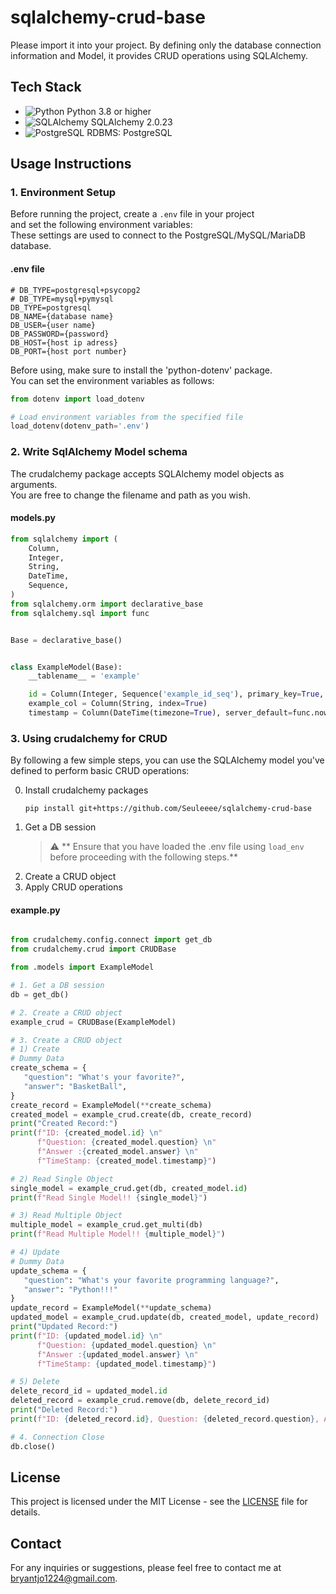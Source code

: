 # sqlalchemy-crud-base
Please import it into your project. By defining only the database connection information and Model, it provides CRUD operations using SQLAlchemy.

## Tech Stack

- ![Python](https://img.shields.io/badge/python-3.8+-blue.svg) Python 3.8 or higher
- ![SQLAlchemy](https://img.shields.io/badge/SQLAlchemy-2.0.23-green.svg) SQLAlchemy 2.0.23
- ![PostgreSQL](https://img.shields.io/badge/RDBMS-PostgreSQL-blue.svg) RDBMS: PostgreSQL

## Usage Instructions

### 1. Environment Setup

Before running the project, create a `.env` file in your project  
and set the following environment variables:  
These settings are used to connect to the PostgreSQL/MySQL/MariaDB database.

#### .env file
```
# DB_TYPE=postgresql+psycopg2
# DB_TYPE=mysql+pymysql
DB_TYPE=postgresql
DB_NAME={database name}
DB_USER={user name}
DB_PASSWORD={password}
DB_HOST={host ip adress}
DB_PORT={host port number}
```


Before using, make sure to install the 'python-dotenv' package.  
You can set the environment variables as follows:

```python
from dotenv import load_dotenv

# Load environment variables from the specified file
load_dotenv(dotenv_path='.env')
```

### 2. Write SqlAlchemy Model schema
The crudalchemy package accepts SQLAlchemy model objects as arguments.  
You are free to change the filename and path as you wish.
#### models.py

```python
from sqlalchemy import (
    Column,
    Integer,
    String,
    DateTime,
    Sequence,
)
from sqlalchemy.orm import declarative_base
from sqlalchemy.sql import func


Base = declarative_base()


class ExampleModel(Base):
    __tablename__ = 'example'

    id = Column(Integer, Sequence('example_id_seq'), primary_key=True, index=True)
    example_col = Column(String, index=True)
    timestamp = Column(DateTime(timezone=True), server_default=func.now(), index=True)
```

### 3. Using crudalchemy for CRUD

By following a few simple steps, you can use the SQLAlchemy model you've defined to perform basic CRUD operations:  

0. Install crudalchemy packages
    ```shell
    pip install git+https://github.com/Seuleeee/sqlalchemy-crud-base
    ```
1. Get a DB session
    > :warning: ** Ensure that you have loaded the .env file using `load_env` before proceeding with the following steps.**
2. Create a CRUD object
3. Apply CRUD operations

#### example.py

```python

from crudalchemy.config.connect import get_db
from crudalchemy.crud import CRUDBase

from .models import ExampleModel

# 1. Get a DB session
db = get_db()

# 2. Create a CRUD object
example_crud = CRUDBase(ExampleModel)

# 3. Create a CRUD object
# 1) Create
# Dummy Data
create_schema = {
   "question": "What's your favorite?",
   "answer": "BasketBall",
}
create_record = ExampleModel(**create_schema)
created_model = example_crud.create(db, create_record)
print("Created Record:")
print(f"ID: {created_model.id} \n"
      f"Question: {created_model.question} \n"
      f"Answer :{created_model.answer} \n"
      f"TimeStamp: {created_model.timestamp}")

# 2) Read Single Object
single_model = example_crud.get(db, created_model.id)
print(f"Read Single Model!! {single_model}")

# 3) Read Multiple Object
multiple_model = example_crud.get_multi(db)
print(f"Read Multiple Model!! {multiple_model}")

# 4) Update
# Dummy Data
update_schema = {
   "question": "What's your favorite programming language?",
   "answer": "Python!!!"
}
update_record = ExampleModel(**update_schema)
updated_model = example_crud.update(db, created_model, update_record)
print("Updated Record:")
print(f"ID: {updated_model.id} \n"
      f"Question: {updated_model.question} \n"
      f"Answer :{updated_model.answer} \n"
      f"TimeStamp: {updated_model.timestamp}")

# 5) Delete
delete_record_id = updated_model.id
deleted_record = example_crud.remove(db, delete_record_id)
print("Deleted Record:")
print(f"ID: {deleted_record.id}, Question: {deleted_record.question}, Answer: {deleted_record.answer}")

# 4. Connection Close
db.close()
```

## License

This project is licensed under the MIT License - see the [LICENSE](LICENSE) file for details.

## Contact

For any inquiries or suggestions, please feel free to contact me at [bryantjo1224@gmail.com](mailto:bryantjo1224@gmail.com).


